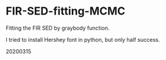 # FIR-SED-fitting-MCMC

Fitting the FIR SED by graybody function.

I tried to install Hershey font in python, but only half success.


20200315
